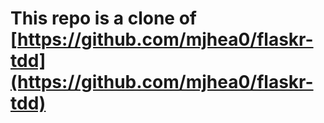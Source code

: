 # This repo is a clone of [https://github.com/mjhea0/flaskr-tdd](https://github.com/mjhea0/flaskr-tdd)